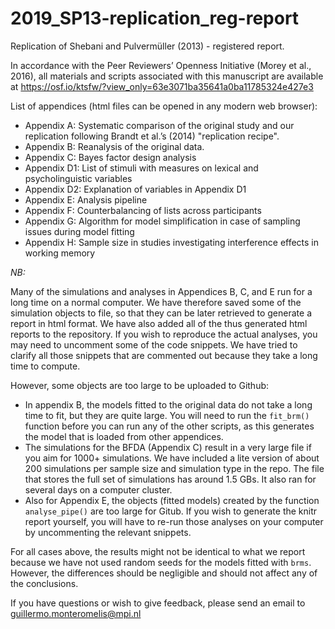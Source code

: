 2019_SP13-replication_reg-report
================================

Replication of Shebani and Pulvermüller (2013) - registered report.

In accordance with the Peer Reviewers’ Openness Initiative (Morey et al., 2016),
all materials and scripts associated with this manuscript are available at
https://osf.io/ktsfw/?view_only=63e3071ba35641a0ba11785324e427e3

List of appendices (html files can be opened in any modern web browser):

- Appendix A: Systematic comparison of the original study and our replication
  following Brandt et al.’s (2014) "replication recipe".
- Appendix B: Reanalysis of the original data.
- Appendix C: Bayes factor design analysis
- Appendix D1: List of stimuli with measures on lexical and psycholinguistic
  variables
- Appendix D2: Explanation of variables in Appendix D1
- Appendix E: Analysis pipeline
- Appendix F: Counterbalancing of lists across participants
- Appendix G: Algorithm for model simplification in case of sampling issues
  during model fitting
- Appendix H: Sample size in studies investigating interference effects in
	working memory


*NB:*

Many of the simulations and analyses in Appendices B, C, and E run for a long
time on a normal computer. We have therefore saved some of the simulation
objects to file, so that they can be later retrieved to generate a report in
html format. We have also added all of the thus generated html reports to the
repository. If you wish to reproduce the actual analyses, you may need to
uncomment some of the code snippets. We have tried to clarify all those snippets
that are commented out because they take a long time to compute.

However, some objects are too large to be uploaded to Github:

- In appendix B, the models fitted to the original data do not take a long
	time to fit, but they are quite large. You will need to run the `fit_brm()`
	function before you can run any of the other scripts, as this generates the
	model that is loaded from other appendices.
- The simulations for the BFDA (Appendix C) result in a very large file if
	you aim for 1000+ simulations. We have included a lite version of about 200
	simulations per sample size and simulation type in the repo. The file that
	stores the full set of simulations has around 1.5 GBs. It also ran for
	several days on a computer cluster.
- Also for Appendix E, the objects (fitted models) created by the
  function `analyse_pipe()` are too large for Gitub. If you wish to generate
  the knitr report yourself, you will have to re-run those analyses on your
  computer by uncommenting the relevant snippets.

For all cases above, the results might not be identical to what we report
because we have not used random seeds for the models fitted with `brms`.
However, the differences should be negligible and should not affect any
of the conclusions.

If you have questions or wish to give feedback, please send an email to
guillermo.monteromelis@mpi.nl
